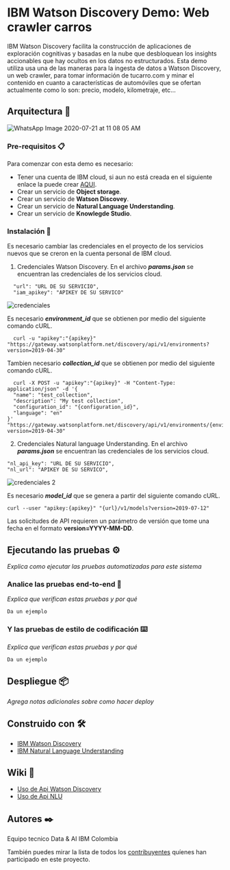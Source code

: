 # IBM Watson Discovery Demo: Web crawler carros

IBM Watson Discovery facilita la construcción de aplicaciones de exploración cognitivas y basadas en la nube que desbloquean los insights accionables que hay ocultos en los datos no estructurados. Esta demo utiliza usa una de las maneras para la ingesta de datos a Watson Discovery, un web crawler, para tomar información de tucarro.com y minar el contenido en cuanto a características de automóviles que se ofertan actualmente como lo son: precio, modelo, kilometraje, etc… 

## Arquitectura 🚀
![WhatsApp Image 2020-07-21 at 11 08 05 AM](https://user-images.githubusercontent.com/46906169/88103650-e6f2dc80-cb66-11ea-9963-32ef5e304002.jpeg)

### Pre-requisitos 📋

Para comenzar con esta demo es necesario:
- Tener una cuenta de IBM cloud, si aun no está creada en el siguiente enlace la puede crear [AQUI](https://cloud.ibm.com/).
- Crear un servicio de **Object storage**.
- Crear un servicio de **Watson Discovey**.
- Crear un servicio de **Natural Language Understanding**.
- Crear un servicio de **Knowlegde Studio**.

### Instalación 🔧

Es necesario cambiar las credenciales en el proyecto de los servicios nuevos que se creron en la cuenta personal de IBM cloud.
1. Credenciales Watson Discovery.
En el archivo ***params.json*** se encuentran las credenciales de los servicios cloud.

```
  "url": "URL DE SU SERVICIO",
  "iam_apikey": "APIKEY DE SU SERVICO"
```
![credenciales](https://user-images.githubusercontent.com/46906169/88110643-2bd04080-cb72-11ea-855b-bc3e31472421.png)

Es necesario ***environment_id*** que se obtienen por medio del siguiente comando cURL.
```
  curl -u "apikey":"{apikey}" "https://gateway.watsonplatform.net/discovery/api/v1/environments?version=2019-04-30"
```
Tambien necesario ***collection_id*** que se obtienen por medio del siguiente comando cURL.
```
  curl -X POST -u "apikey":"{apikey}" -H "Content-Type: application/json" -d '{
  "name": "test_collection",
  "description": "My test collection",
  "configuration_id": "{configuration_id}",
  "language": "en"
}' "https://gateway.watsonplatform.net/discovery/api/v1/environments/{environment_id}/collections?version=2019-04-30"
```

2. Credenciales Natural language Understanding.
En el archivo ***params.json*** se encuentran las credenciales de los servicios cloud.
```
"nl_api_key": "URL DE SU SERVICIO",
"nl_url": "APIKEY DE SU SERVICO",
```
![credenciales 2](https://user-images.githubusercontent.com/46906169/88112977-7d7aca00-cb76-11ea-8eb8-8766ba15d04f.png)

Es necesario ***model_id*** que se genera a partir del siguiente comando cURL.
```
curl --user "apikey:{apikey}" "{url}/v1/models?version=2019-07-12"

```
Las solicitudes de API requieren un parámetro de versión que tome una fecha en el formato **version=YYYY-MM-DD**. 

## Ejecutando las pruebas ⚙️

_Explica como ejecutar las pruebas automatizadas para este sistema_

### Analice las pruebas end-to-end 🔩

_Explica que verifican estas pruebas y por qué_

```
Da un ejemplo
```

### Y las pruebas de estilo de codificación ⌨️

_Explica que verifican estas pruebas y por qué_

```
Da un ejemplo
```

## Despliegue 📦

_Agrega notas adicionales sobre como hacer deploy_

## Construido con 🛠️

* [IBM Watson Discovery](https://cloud.ibm.com/docs/discovery?topic=discovery-sources#connectwebcrawl) 
* [IBM Natural Language Understanding](https://www.ibm.com/co-es/cloud/watson-natural-language-understanding) 

## Wiki 📖
* [Uso de Api Watson Discovery](https://cloud.ibm.com/apidocs/discovery)
* [Uso de Api NLU](https://cloud.ibm.com/apidocs/natural-language-understanding)
## Autores ✒️

Equipo tecnico Data & AI IBM Colombia

También puedes mirar la lista de todos los [contribuyentes](https://github.com/your/project/contributors) quíenes han participado en este proyecto. 

